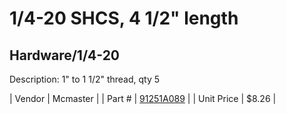 # 1/4-20 SHCS, 4 1/2" length
## Hardware/1/4-20
Description: 	1" to 1 1/2" thread, qty 5 

| Vendor | Mcmaster | 
| Part # | [91251A089](http://www.mcmaster.com/) | 
| Unit Price | $8.26 | 
